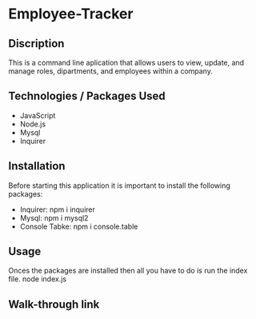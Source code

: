 # Employee-Tracker

## Discription
This is a command line aplication that allows users to view, update, and manage roles, dipartments, and employees within a company.

## Technologies / Packages Used
- JavaScript
- Node.js
- Mysql
- Inquirer

## Installation
Before starting this application it is important to install the following packages:
- Inquirer: npm i inquirer
- Mysql: npm i mysql2
- Console Tabke: npm i console.table

## Usage
Onces the packages are installed then all you have to do is run the index file.
    node index.js

## Walk-through link